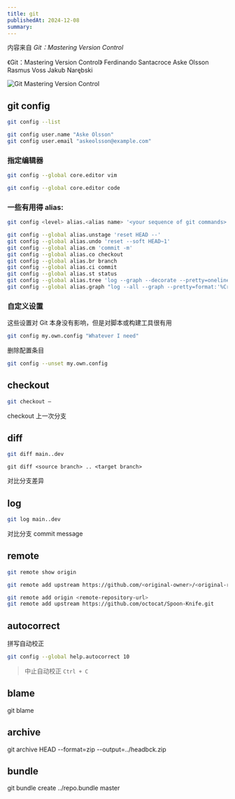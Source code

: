 ```yaml
---
title: git
publishedAt: 2024-12-08
summary:
---
```


内容来自 *Git：Mastering Version Control*

《Git：Mastering Version Control》 Ferdinando Santacroce Aske Olsson Rasmus Voss Jakub Narębski

![Git Mastering Version Control](https://static.qwas.fun/public/2024/12/Git-Mastering-Version-Control.jpg)

## git config

```sh
git config --list
```

```sh
git config user.name "Aske Olsson"
git config user.email "askeolsson@example.com"
```

### 指定编辑器

```sh
git config --global core.editor vim
```

```sh
git config --global core.editor code
```

### 一些有用得 alias:

```sh
git config <level> alias.<alias name> '<your sequence of git commands>'
```

```sh
git config --global alias.unstage 'reset HEAD --'
git config --global alias.undo 'reset --soft HEAD~1'
git config --global alias.cm 'commit -m'
git config --global alias.co checkout
git config --global alias.br branch
git config --global alias.ci commit
git config --global alias.st status
git config --global alias.tree 'log --graph --decorate --pretty=oneline --abbrev-commit'
git config --global alias.graph "log --all --graph --pretty=format:'%Cred%h%Creset -%C (yellow)%d%Creset %s %Cgreen(%ci) %C(bold blue)<%an>%Creset'"
```

### 自定义设置

这些设置对 Git 本身没有影响，但是对脚本或构建工具很有用

```sh
git config my.own.config "Whatever I need"
```

删除配置条目

```sh
git config --unset my.own.config
```

## checkout

```sh
git checkout –
```

checkout 上一次分支

## diff

```sh
git diff main..dev
```

`git diff <source branch> .. <target branch>`

对比分支差异

## log

```sh
git log main..dev
```

对比分支 commit message

## remote

```sh
git remote show origin
```

```sh
git remote add upstream https://github.com/<original-owner>/<original-repository>.git
```

```sh
git remote add origin <remote-repository-url>
git remote add upstream https://github.com/octocat/Spoon-Knife.git
```

## autocorrect

拼写自动校正

```sh
git config --global help.autocorrect 10
```

> 中止自动校正 `Ctrl + C`

## blame

git blame

## archive

git archive HEAD --format=zip --output=../headbck.zip

## bundle

git bundle create ../repo.bundle master
